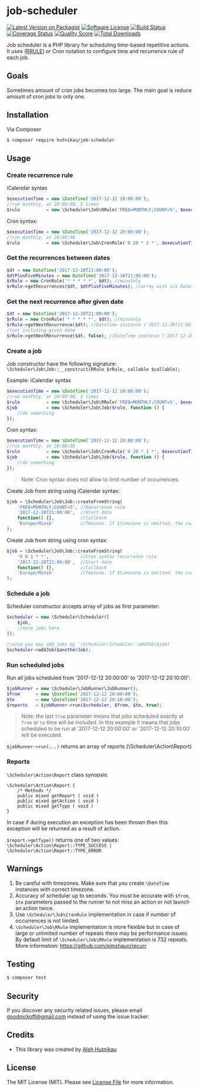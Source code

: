 # job-scheduler

[![Latest Version on Packagist][ico-version]][link-packagist]
[![Software License][ico-license]](LICENSE.md)
[![Build Status][ico-travis]][link-travis]
[![Coverage Status][ico-scrutinizer]][link-scrutinizer]
[![Quality Score][ico-code-quality]][link-code-quality]
[![Total Downloads][ico-downloads]][link-downloads]

Job scheduler is a PHP library for scheduling time-based repetitive actions.
It uses ([RRULE](https://tools.ietf.org/html/rfc5545)) or Cron notation to configure time and recurrence rule of each job.  


## Goals

Sometimes amount of cron jobs becomes too large. 
The main goal is reduce amount of cron jobs to only one.  

## Installation

Via Composer

```bash
$ composer require hutnikau/job-scheduler
```

## Usage

### Create recurrence rule

iCalendar syntax
```php
$executionTime = new \DateTime('2017-12-12 20:00:00');
//run monthly, at 20:00:00, 5 times
$rule          = new \Scheduler\Job\RRule('FREQ=MONTHLY;COUNT=5', $executionTime);
```

Cron syntax:
```php
$executionTime = new \DateTime('2017-12-12 20:00:00');
//run monthly, at 20:00:00
$rule          = new \Scheduler\Job\CronRule('0 20 * 1 *', $executionTime);
```

### Get the recurrences between dates

```php
$dt = new DateTime('2017-12-28T21:00:00');
$dtPlusFiveMinutes = new DateTime('2017-12-28T21:05:00');
$rRule = new CronRule('* * * * *', $dt); //minutely
$rRule->getRecurrences($dt, $dtPlusFiveMinutes); //array with six DateTime instances from '2017-12-28T21:00:00' to '2017-12-28T21:05:00'
```

### Get the next recurrence after given date

```php
$dt = new DateTime('2017-12-28T21:00:00');
$rRule = new CronRule('* * * * *', $dt); //minutely
$rRule->getNextRecurrence($dt); //DateTime instance ('2017-12-28T21:00:00')
//not including given date
$rRule->getNextRecurrence($dt, false); //DateTime instance ('2017-12-28T21:01:00')
```

### Create a job
Job constructor have the following signature:
`\Scheduler\Job\Job::__construct(RRule $rRule, callable $callable);`

Example:
iCalendar syntax
```php
$executionTime = new \DateTime('2017-12-12 20:00:00');
//run monthly, at 20:00:00, 5 times
$rule          = new \Scheduler\Job\RRule('FREQ=MONTHLY;COUNT=5', $executionTime);
$job           = new \Scheduler\Job\Job($rule, function () {
    //do something
});
```

Cron syntax:
```php
$executionTime = new \DateTime('2017-12-12 20:00:00');
//run monthly, at 20:00:00
$rule          = new \Scheduler\Job\CronRule('0 20 * 1 *', $executionTime);
$job           = new \Scheduler\Job\Job($rule, function () {
    //do something
});
```

> Note: Cron syntax does not allow to limit number of occurrences.

Create Job from string using iCalendar syntax:
```php
$job = \Scheduler\Job\Job::createFromString(
    'FREQ=MONTHLY;COUNT=5', //Recurrence rule 
    '2017-12-28T21:00:00',  //Start date
    function() {},          //Callback
    'Europe/Minsk'          //Tmezone. If $timezone is omitted, the current timezone will be used
);
```

Create Job from string using cron syntax:

```php
$job = \Scheduler\Job\Job::createFromString(
    '0 0 1 * *',            //Cron syntax recurrence rule 
    '2017-12-28T21:00:00',  //Start date
    function() {},          //Callback
    'Europe/Minsk'          //Tmezone. If $timezone is omitted, the current timezone will be used
);
```

### Schedule a job

Scheduler constructor accepts array of jobs as first parameter:

```php
$scheduler = new \Scheduler\Scheduler([
    $job,
    //more jobs here
]);

//also you may add jobs by `\Scheduler\Scheduler::addJob($job)`
$scheduler->addJob($anotherJob);
```

### Run scheduled jobs 

Run all jobs scheduled from '2017-12-12 20:00:00' to '2017-12-12 20:10:00':

```php
$jobRunner = new \Scheduler\JobRunner\JobRunner();
$from      = new \DateTime('2017-12-12 20:00:00');
$to        = new \DateTime('2017-12-12 20:10:00');
$reports   = $jobRunner->run($scheduler, $from, $to, true);
```

> Note: the last `true` parameter means that jobs scheduled exactly at `from` or `to` time will be included.
> In this example it means that jobs scheduled to be run at '2017-12-12 20:00:00' or '2017-12-12 20:10:00' will be executed.

`$jobRunner->run(...)` returns an array of reports (\Scheduler\Action\Report)

### Reports

`\Scheduler\Action\Report` class synopsis: 

```
\Scheduler\Action\Report {
    /* Methods */
    public mixed getReport ( void )
    public mixed getAction ( void )
    public mixed getType ( void )
}
```

In case if during execution an exception has been thrown then this exception will be returned as a result of action.

`$report->getType()` returns one of two values: `\Scheduler\Action\Report::TYPE_SUCCESS | \Scheduler\Action\Report::TYPE_ERROR`
  

## Warnings

1. Be careful with timezones. Make sure that you create `\DateTime` instances with correct timezone.
2. Accuracy of scheduler up to seconds. You must be accurate with `$from`, `$to` parameters passed to the runner to not miss an action or not launch an action twice.   
3. Use `\Scheduler\Job\CronRule` implementation in case if number of occurrences is not limited. 
4. `\Scheduler\Job\RRule` implementation is more flexible but in case of large or unlimited number of repeats there may be performance issues. By default limit of `\Scheduler\Job\RRule` implementation is 732 repeats. More information: https://github.com/simshaun/recurr

## Testing

```bash
$ composer test
```

## Security

If you discover any security related issues, please email goodnickoff@gmail.com instead of using the issue tracker.

## Credits

- This library was created by [Aleh Hutnikau](https://github.com/hutnikau)  

## License

The MIT License (MIT). Please see [License File](LICENSE.md) for more information.

[ico-version]: https://img.shields.io/packagist/v/hutnikau/job-scheduler.svg?style=flat-square
[ico-license]: https://img.shields.io/badge/license-MIT-brightgreen.svg?style=flat-square
[ico-travis]: https://img.shields.io/travis/hutnikau/job-scheduler/master.svg?style=flat-square
[ico-scrutinizer]: https://img.shields.io/scrutinizer/coverage/g/hutnikau/job-scheduler.svg?style=flat-square
[ico-code-quality]: https://img.shields.io/scrutinizer/g/hutnikau/job-scheduler.svg?style=flat-square
[ico-downloads]: https://img.shields.io/packagist/dt/hutnikau/job-scheduler.svg?style=flat-square

[link-packagist]: https://packagist.org/packages/hutnikau/job-scheduler
[link-travis]: https://travis-ci.org/hutnikau/job-scheduler
[link-scrutinizer]: https://scrutinizer-ci.com/g/hutnikau/job-scheduler/code-structure
[link-code-quality]: https://scrutinizer-ci.com/g/hutnikau/job-scheduler
[link-downloads]: https://packagist.org/packages/hutnikau/job-scheduler
[link-author]: https://github.com/hutnikau
